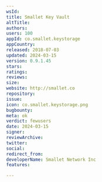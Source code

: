 ```yaml
---
wsId: 
title: Smallet Key Vault
altTitle: 
authors: 
users: 100
appId: co.smallet.keystorage
appCountry: 
released: 2018-07-03
updated: 2024-03-15
version: 0.9.1.45
stars: 
ratings: 
reviews: 
size: 
website: http://smallet.co
repository: 
issue: 
icon: co.smallet.keystorage.png
bugbounty: 
meta: ok
verdict: fewusers
date: 2024-03-15
signer: 
reviewArchive: 
twitter: 
social: 
redirect_from: 
developerName: Smallet Network Inc
features: 

---
```


